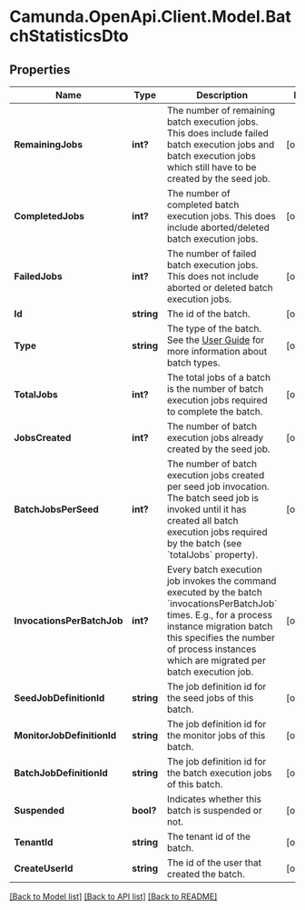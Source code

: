 # Camunda.OpenApi.Client.Model.BatchStatisticsDto

## Properties

Name | Type | Description | Notes
------------ | ------------- | ------------- | -------------
**RemainingJobs** | **int?** | The number of remaining batch execution jobs. This does include failed batch execution jobs and batch execution jobs which still have to be created by the seed job. | [optional] 
**CompletedJobs** | **int?** | The number of completed batch execution jobs. This does include aborted/deleted batch execution jobs. | [optional] 
**FailedJobs** | **int?** | The number of failed batch execution jobs. This does not include aborted or deleted batch execution jobs. | [optional] 
**Id** | **string** | The id of the batch. | [optional] 
**Type** | **string** | The type of the batch. See the [User Guide](https://docs.camunda.org/manual/7.17/user-guide/process-engine/batch/#creating-a-batch) for more information about batch types. | [optional] 
**TotalJobs** | **int?** | The total jobs of a batch is the number of batch execution jobs required to complete the batch. | [optional] 
**JobsCreated** | **int?** | The number of batch execution jobs already created by the seed job. | [optional] 
**BatchJobsPerSeed** | **int?** | The number of batch execution jobs created per seed job invocation. The batch seed job is invoked until it has created all batch execution jobs required by the batch (see &#x60;totalJobs&#x60; property). | [optional] 
**InvocationsPerBatchJob** | **int?** | Every batch execution job invokes the command executed by the batch &#x60;invocationsPerBatchJob&#x60; times. E.g., for a process instance migration batch this specifies the number of process instances which are migrated per batch execution job. | [optional] 
**SeedJobDefinitionId** | **string** | The job definition id for the seed jobs of this batch. | [optional] 
**MonitorJobDefinitionId** | **string** | The job definition id for the monitor jobs of this batch. | [optional] 
**BatchJobDefinitionId** | **string** | The job definition id for the batch execution jobs of this batch. | [optional] 
**Suspended** | **bool?** | Indicates whether this batch is suspended or not. | [optional] 
**TenantId** | **string** | The tenant id of the batch. | [optional] 
**CreateUserId** | **string** | The id of the user that created the batch. | [optional] 

[[Back to Model list]](../README.md#documentation-for-models) [[Back to API list]](../README.md#documentation-for-api-endpoints) [[Back to README]](../README.md)

